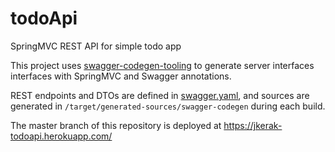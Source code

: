 # todoApi
SpringMVC REST API for simple todo app

This project uses [swagger-codegen-tooling](https://github.com/zalando-stups/swagger-codegen-tooling) to generate server interfaces interfaces with SpringMVC and Swagger annotations. 

REST endpoints and DTOs are defined in [swagger.yaml](https://github.com/jkerak/todoApi/blob/master/src/main/resources/swagger-codegen/swagger.yaml), and sources are generated in `/target/generated-sources/swagger-codegen` during each build.

The master branch of this repository is deployed at https://jkerak-todoapi.herokuapp.com/
